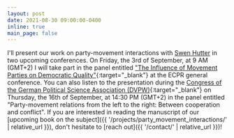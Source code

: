 ```yaml
---
layout: post
date: 2021-08-30 09:00:00-0400
inline: true
main_page: false
---
```


I'll present our work on party-movement interactions with [Swen Hutter](https://www.swen-hutter.eu/) in two upcoming conferences. On Friday, the 3rd of September, at 9 AM (GMT+2) I will take part in the panel entitled ["The Influence of Movement Parties on Democratic Quality"](https://ecpr.eu/Events/Event/PanelDetails/10741){:target="\_blank"} at the ECPR general conference. You can also listen to the presentation during the [Congress of the German Political Science Association (DVPW)](https://www.dvpw.de/kongress/programm){:target="\_blank"} on Thursday, the 16th of September, at 14:30 PM (GMT+2) in the panel entitled "Party-movement relations from the left to the right: Between cooperation and conflict". If you are interested in reading the manuscript of our [upcoming book on the subject]({{ '/projects/party_movement_interactions/' | relative_url }}), don't hesitate to [reach out]({{ '/contact/' | relative_url }})!
